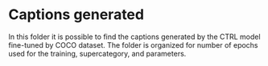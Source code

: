 # Captions generated
In this folder it is possible to find the captions generated by the CTRL model fine-tuned by COCO dataset.
The folder is organized for number of epochs used for the training, supercategory, and parameters.
